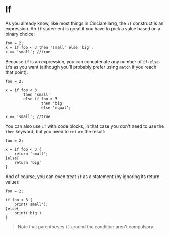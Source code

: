 # If 

As you already know, like most things in Cinciarellang, the `if` construct is an expression. An `if` statement is great if you have to pick a value based on a binary choice:

```
foo = 2;
x = if foo < 3 then 'small' else 'big';
x == 'small'; //true
```

Because `if` is an expression, you can concatenate any number of `if-else-if`s as you want (although you'll probably prefer using `match` if you reach that point):

```
foo = 2;

x = if foo < 3 
        then 'small' 
        else if foo > 3 
                then 'big'
                else 'equal';

x == 'small'; //true
```

You can also use `if` with code blocks, in that case you don't need to use the `then` keyword, but you need to `return` the result:

```
foo = 2;

x = if foo < 3 {
    return 'small';
}else{
    return 'big'
}

```

And of course, you can even treat `if` as a statement (by ignoring its return value):

```
foo = 2;

if foo < 3 {
    print('small');
}else{
    print('big')
}

```

> Note that parentheses `()` around the condition aren't compulsory.









